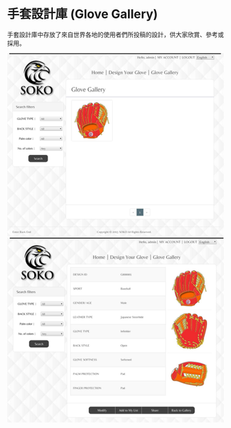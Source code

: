 # 手套設計庫 (Glove Gallery)
手套設計庫中存放了來自世界各地的使用者們所投稿的設計，供大家欣賞、參考或採用。

<img src="./src/images/glove_gallery1.jpg">

<img src="./src/images/glove_gallery2.jpg">
